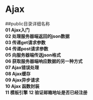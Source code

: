 # Ajax
##public目录详细名称  
**01 Ajax入门**  
**02 处理服务器端返回的json数据**  
**03 传递get请求参数**  
**04 传递post请求参数**  
**05 向服务器端传送json格式**  
**06 获取服务器端响应数据的另一种方式**  
**07 Ajax错误处理**  
**08 Ajax缓存**  
**09 Ajax异步请求**  
**10 Ajax 函数封装**  
**11 模板引擎**
**12 验证邮箱地址是否已经注册**

